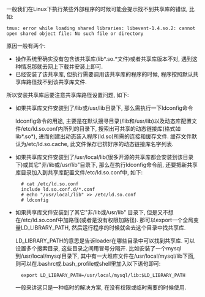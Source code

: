 一般我们在Linux下执行某些外部程序的时候可能会提示找不到共享库的错误, 比如:

    tmux: error while loading shared libraries: libevent-1.4.so.2: cannot open shared object file: No such file or directory
    
原因一般有两个:
* 操作系统里确实没有包含该共享库(lib*.so.*文件)或者共享库版本不对, 遇到这种情况那就去网上下载并安装上即可. 
* 已经安装了该共享库, 但执行需要调用该共享库的程序的时候, 程序按照默认共享库路径找不到该共享库文件.

所以安装共享库后要注意共享库路径设置问题, 如下:

* 如果共享库文件安装到了/lib或/usr/lib目录下, 那么需执行一下ldconfig命令

    ldconfig命令的用途, 主要是在默认搜寻目录(/lib和/usr/lib)以及动态库配置文件/etc/ld.so.conf内所列的目录下,
    搜索出可共享的动态链接库(格式如lib*.so*), 进而创建出动态装入程序(ld.so)所需的连接和缓存文件. 
    缓存文件默认为/etc/ld.so.cache, 此文件保存已排好序的动态链接库名字列表.

* 如果共享库文件安装到了/usr/local/lib(很多开源的共享库都会安装到该目录下)或其它"非/lib或/usr/lib"目录下, 
那么在执行ldconfig命令前, 还要把新共享库目录加入到共享库配置文件/etc/ld.so.conf中, 如下:
    
        # cat /etc/ld.so.conf
        include ld.so.conf.d/*.conf
        # echo "/usr/local/lib" >> /etc/ld.so.conf
        # ldconfig
        
* 如果共享库文件安装到了其它"非/lib或/usr/lib" 目录下,  但是又不想在/etc/ld.so.conf中加路径(或者是没有权限加路径). 
那可以export一个全局变量LD_LIBRARY_PATH, 然后运行程序的时候就会去这个目录中找共享库.

    LD_LIBRARY_PATH的意思是告诉loader在哪些目录中可以找到共享库. 可以设置多个搜索目录, 这些目录之间用冒号分隔开. 
    比如安装了一个mysql到/usr/local/mysql目录下, 其中有一大堆库文件在/usr/local/mysql/lib下面, 
    则可以在.bashrc或.bash_profile或shell里加入以下语句即可:

        export LD_LIBRARY_PATH=/usr/local/mysql/lib:$LD_LIBRARY_PATH
    
    一般来讲这只是一种临时的解决方案, 在没有权限或临时需要的时候使用.
